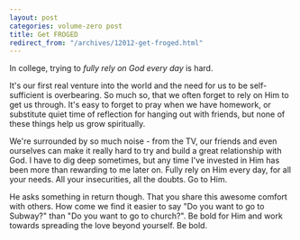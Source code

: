 ```yaml
---
layout: post
categories: volume-zero post
title: Get FROGED
redirect_from: "/archives/12012-get-froged.html"
---
```



In college, trying to *fully rely on God every day* is hard.

It's our first real venture into the world and the need for us to be self-sufficient is overbearing. So much so, that we often forget to rely on Him to get us through. It's easy to forget to pray when we have homework, or substitute quiet time of reflection for hanging out with friends, but none of these things help us grow spiritually.

We're surrounded by so much noise - from the TV, our friends and even ourselves can make it really hard to try and build a great relationship with God. I have to dig deep sometimes, but any time I've invested in Him has been more than rewarding to me later on. Fully rely on Him every day, for all your needs. All your insecurities, all the doubts. Go to Him.

He asks something in return though. That you share this awesome comfort with others. How come we find it easier to say "Do you want to go to Subway?" than "Do you want to go to church?". Be bold for Him and work towards spreading the love beyond yourself. Be bold.
